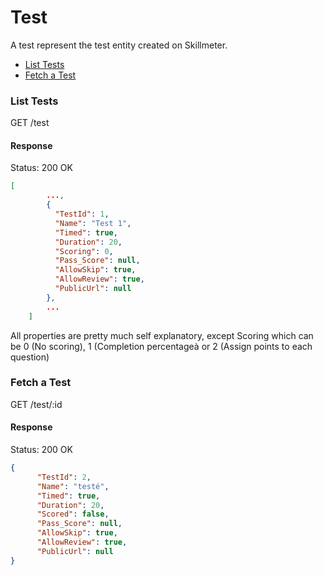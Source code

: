 Test
====

A test represent the test entity created on Skillmeter. 

* [List Tests](#list-tests)
* [Fetch a Test](#fetch-a-test)

### List Tests

  GET /test

#### Response

Status: 200 OK

```json
[
        ...,
        {
		  "TestId": 1,
		  "Name": "Test 1",
		  "Timed": true,
		  "Duration": 20,
		  "Scoring": 0,
		  "Pass_Score": null,
		  "AllowSkip": true,
		  "AllowReview": true,
		  "PublicUrl": null		
        },
        ...
    ]
```
All properties are pretty much self explanatory, except Scoring which can be 0 (No scoring), 1 (Completion percentageà or 2 (Assign points to each question)

### Fetch a Test

  GET /test/:id

#### Response

  Status: 200 OK

```json
{
      "TestId": 2,
      "Name": "testé",
      "Timed": true,
      "Duration": 20,
      "Scored": false,
      "Pass_Score": null,
      "AllowSkip": true,
      "AllowReview": true,
      "PublicUrl": null
}
```
